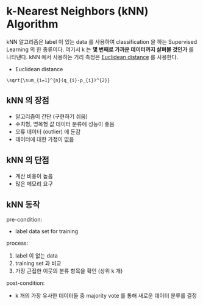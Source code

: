 # k-Nearest Neighbors (kNN) Algorithm

kNN 알고리즘은 label 이 있는 data 를 사용하여 classification 을 하는 Supervised Learning 의 한 종류이다.
여기서 k 는 **몇 번째로 가까운 데이터까지 살펴볼 것인가** 를 나타낸다.
kNN 에서 사용하는 거리 측정은 [Euclidean distance](https://en.wikipedia.org/wiki/Euclidean_distance) 를 사용한다.

* Euclidean distance
```
\sqrt{\sum_{i=1}^{n}(q_{i}-p_{i})^{2}}
```

## kNN 의 장점
* 알고리즘이 간단 (구현하기 쉬움)
* 수치형, 명목형 값 데이터 분류에 성능이 좋음
* 오류 데이터 (outlier) 에 둔감
* 데이터에 대한 가정이 없음

## kNN 의 단점
* 계산 비용이 높음
* 많은 메모리 요구

## kNN 동작
pre-condition:
* label data set for training

process:
1. label 이 없는 data
2. training set 과 비교
3. 가장 근접한 이웃의 분류 항목을 확인 (상위 k 개)

post-condition:
* k 개의 가장 유사한 데이터들 중 majority vote 를 통해 새로운 데이터 분류를 결정
